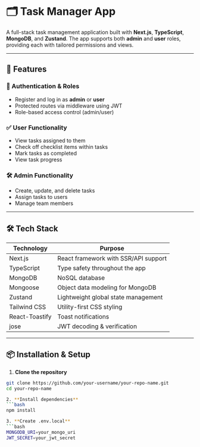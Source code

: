 # 🗂️ Task Manager App

A full-stack task management application built with **Next.js**, **TypeScript**, **MongoDB**, and **Zustand**. The app supports both **admin** and **user** roles, providing each with tailored permissions and views.

---

## 🚀 Features

### 🔐 Authentication & Roles
- Register and log in as **admin** or **user**
- Protected routes via middleware using JWT
- Role-based access control (admin/user)

### ✅ User Functionality
- View tasks assigned to them
- Check off checklist items within tasks
- Mark tasks as completed
- View task progress

### 🛠️ Admin Functionality
- Create, update, and delete tasks
- Assign tasks to users
- Manage team members

---

## 🛠 Tech Stack

| Technology        | Purpose                                 |
|------------------|------------------------------------------|
| Next.js          | React framework with SSR/API support     |
| TypeScript       | Type safety throughout the app           |
| MongoDB          | NoSQL database                           |
| Mongoose         | Object data modeling for MongoDB         |
| Zustand          | Lightweight global state management      |
| Tailwind CSS     | Utility-first CSS styling                |
| React-Toastify   | Toast notifications                      |
| jose             | JWT decoding & verification              |

---

## 📦 Installation & Setup

1. **Clone the repository**
```bash
git clone https://github.com/your-username/your-repo-name.git
cd your-repo-name

2. **Install dependencies**
```bash
npm install

3. **Create .env.local**
```bash
MONGODB_URI=your_mongo_uri
JWT_SECRET=your_jwt_secret


